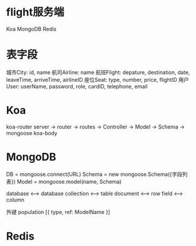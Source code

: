 # flight服务端
Koa
MongoDB
Redis

# 表字段
城市City: id, name
航司Airline: name
航班Flight: depature, destination, date, leaveTime, arriveTime, airlineID
座位Seat: type, number, price, flightID
用户User: userName, password, role, cardID, telephone, email


# Koa
koa-router
  server -> router -> routes -> Controller -> Model -> Schema -> mongoose
koa-body

# MongoDB
DB = mongoose.connect(URL)
Schema = new mongoose.Schema({字段列表})
Model = mongoose.model(name, Schema)

database <——> database
collection <——> table
document <——> row
field <——> column

外键 population [{ type, ref: ModelName }]

# Redis
